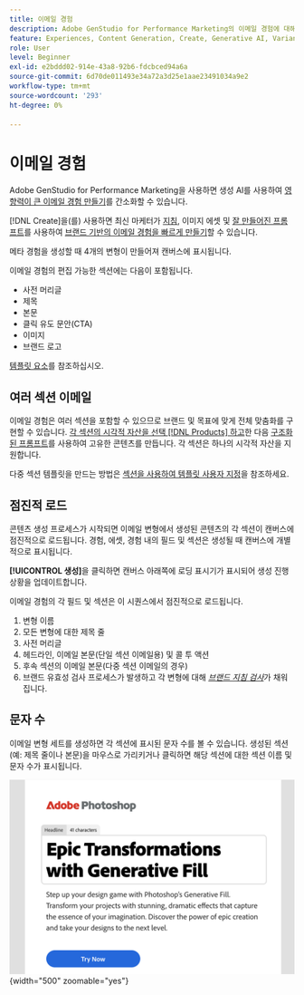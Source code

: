 ```yaml
---
title: 이메일 경험
description: Adobe GenStudio for Performance Marketing의 이메일 경험에 대해 알아봅니다.
feature: Experiences, Content Generation, Create, Generative AI, Variant Generation
role: User
level: Beginner
exl-id: e2bddd02-914e-43a8-92b6-fdcbced94a6a
source-git-commit: 6d70de011493e34a72a3d25e1aae23491034a9e2
workflow-type: tm+mt
source-wordcount: '293'
ht-degree: 0%

---
```


# 이메일 경험

Adobe GenStudio for Performance Marketing을 사용하면 생성 AI를 사용하여 [영향력이 큰 이메일 경험 만들기](/help/user-guide/create/create-email-experience.md)를 간소화할 수 있습니다.

[!DNL Create]을(를) 사용하면 최신 마케터가 [지침](/help/user-guide/guidelines/overview.md), 이미지 에셋 및 [잘 만들어진 프롬프트](/help/user-guide/effective-prompts.md)를 사용하여 [브랜드 기반의 이메일 경험을 빠르게 만들기](/help/user-guide/create/create-email-experience.md)할 수 있습니다.

메타 경험을 생성할 때 4개의 변형이 만들어져 캔버스에 표시됩니다.

이메일 경험의 편집 가능한 섹션에는 다음이 포함됩니다.

* 사전 머리글
* 제목
* 본문
* 클릭 유도 문안(CTA)
* 이미지
* 브랜드 로고

[템플릿 요소](/help/user-guide/content/use-templates.md#template-elements)를 참조하십시오.

<!-- ## Email capabilities

Content creators and marketers can produce brand-consistent email experiences in GenStudio for Performance Marketing. -->

## 여러 섹션 이메일

이메일 경험은 여러 섹션을 포함할 수 있으므로 브랜드 및 목표에 맞게 전체 맞춤화를 구현할 수 있습니다. [각 섹션의 시각적 자산을 선택 [!DNL Products] 하고](/help/user-guide/create/create-email-experience.md#add-parameters)한 다음 [구조화된 프롬프트](/help/user-guide/effective-prompts.md#structured-prompts)를 사용하여 고유한 콘텐츠를 만듭니다. 각 섹션은 하나의 시각적 자산을 지원합니다.

다중 섹션 템플릿을 만드는 방법은 [섹션을 사용하여 템플릿 사용자 지정](/help/user-guide/content/customize-template.md#sections-or-groups)을 참조하세요.

## 점진적 로드

콘텐츠 생성 프로세스가 시작되면 이메일 변형에서 생성된 콘텐츠의 각 섹션이 캔버스에 점진적으로 로드됩니다. 경험, 에셋, 경험 내의 필드 및 섹션은 생성될 때 캔버스에 개별적으로 표시됩니다.

**[!UICONTROL 생성]**&#x200B;을 클릭하면 캔버스 아래쪽에 로딩 표시기가 표시되어 생성 진행 상황을 업데이트합니다.

이메일 경험의 각 필드 및 섹션은 이 시퀀스에서 점진적으로 로드됩니다.

1. 변형 이름
1. 모든 변형에 대한 제목 줄
1. 사전 머리글
1. 헤드라인, 이메일 본문(단일 섹션 이메일용) 및 콜 투 액션
1. 후속 섹션의 이메일 본문(다중 섹션 이메일의 경우)
1. 브랜드 유효성 검사 프로세스가 발생하고 각 변형에 대해 [_브랜드 지침 검사_](/help/user-guide/guidelines/brand-validation.md#brand-guidelines-check)&#x200B;가 채워집니다.

## 문자 수

이메일 변형 세트를 생성하면 각 섹션에 표시된 문자 수를 볼 수 있습니다. 생성된 섹션(예: 제목 줄이나 본문)을 마우스로 가리키거나 클릭하면 해당 섹션에 대한 섹션 이름 및 문자 수가 표시됩니다.

![문자 수](/help/assets/character-count.png){width="500" zoomable="yes"}
